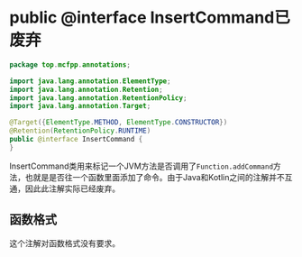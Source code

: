 # public @interface InsertCommand<Badge type="tip">已废弃</Badge>

```java
package top.mcfpp.annotations;

import java.lang.annotation.ElementType;
import java.lang.annotation.Retention;
import java.lang.annotation.RetentionPolicy;
import java.lang.annotation.Target;

@Target({ElementType.METHOD, ElementType.CONSTRUCTOR})
@Retention(RetentionPolicy.RUNTIME)
public @interface InsertCommand {
}
```

InsertCommand类用来标记一个JVM方法是否调用了`Function.addCommand`方法，也就是是否往一个函数里面添加了命令。由于Java和Kotlin之间的注解并不互通，因此此注解实际已经废弃。

## 函数格式

这个注解对函数格式没有要求。
